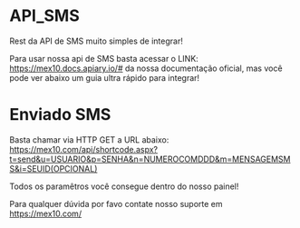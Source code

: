 # API_SMS
Rest da API de SMS muito simples de integrar!

Para usar nossa api de SMS basta acessar o LINK: https://mex10.docs.apiary.io/# da nossa documentação oficial, mas você pode ver abaixo um guia ultra rápido para integrar!

# Enviado SMS

Basta chamar via HTTP GET a URL abaixo:
https://mex10.com/api/shortcode.aspx?t=send&u=USUARIO&p=SENHA&n=NUMEROCOMDDD&m=MENSAGEMSMS&i=SEUID(OPCIONAL)

Todos os paramêtros você consegue dentro do nosso painel!

Para qualquer dúvida por favo contate nosso suporte em https://mex10.com/
